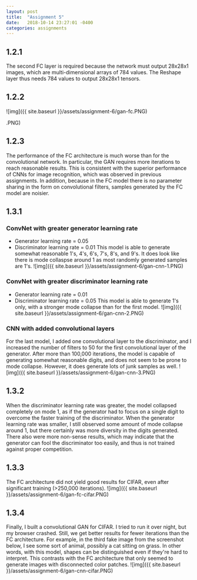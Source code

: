 ```yaml
---
layout: post
title:  "Assignment 5"
date:   2018-10-14 23:27:01 -0400
categories: assignments
---
```


## 1.2.1 
The second FC layer is required because the network must output 28x28x1 images, 
which are multi-dimensional arrays of 784 values. The Reshape layer thus needs 784 values to output 28x28x1 tensors.

## 1.2.2
![img]({{ site.baseurl }}/assets/assignment-6/gan-fc.PNG)

.PNG)  
## 1.2.3 
The performance of the FC architecture is much worse than for the convolutional network. In particular, the GAN requires 
more iterations to reach reasonable results. This is consistent with the 
superior performance of CNNs for image recognition, which was observed in previous assignments. In addition, because in 
the FC model there is no parameter sharing in the form on convolutional filters, samples generated by the FC model are noisier.

## 1.3.1
### ConvNet with greater generator learning rate
* Generator learning rate = 0.05 
* Discriminator learning rate = 0.01
This model is able to generate somewhat reasonable 1's, 4's, 6's, 7's, 8's, and 9's. It does look like there is mode collaspse around 1 as most 
randomly generated samples are 1's.
![img]({{ site.baseurl }}/assets/assignment-6/gan-cnn-1.PNG)

### ConvNet with greater discriminator learning rate
* Generator learning rate = 0.01 
* Discriminator learning rate = 0.05
This model is able to generate 1's only, with a stronger mode collapse than for the first model.
![img]({{ site.baseurl }}/assets/assignment-6/gan-cnn-2.PNG)

### CNN with added convolutional layers
For the last model, I added one convolutional layer to the discriminator, and I increased the number of filters to 50 for the first 
convolutional layer of the generator. After more than 100,000 iterations, the model is capable of generating somewhat reasonable digits, and 
does not seem to be prone to mode collapse. However, it does generate lots of junk samples as well.
![img]({{ site.baseurl }}/assets/assignment-6/gan-cnn-3.PNG)

## 1.3.2
When the discriminator learning rate was greater, the model collapsed completely on mode 1, as if the generator had to focus 
on a single digit to overcome the faster training of the discriminator. When the generator learning rate was smaller, 
I still observed some amount of mode collapse around 1, but there certainly was more diversity in the digits generated. 
There also were more non-sense results, which may indicate that the generator can fool the discriminator too easily, and thus 
is not trained against proper competition.

## 1.3.3
The FC architecture did not yield good results for CIFAR, even after significant training (>250,000 iterations).
![img]({{ site.baseurl }}/assets/assignment-6/gan-fc-cifar.PNG)

## 1.3.4
Finally, I built a convolutional GAN for CIFAR. I tried to run it over night, but my browser crashed. Still, we get better results for fewer 
iterations than the FC architecture. For example, in the third fake image from the screenshot below, I see some sort of animal, 
possibly a cat sitting on grass. In other words, with this model, shapes can be distinguished even if they're hard to interpret. This 
contrasts with the FC architecture that only seemed to generate images with disconnected color patches.
![img]({{ site.baseurl }}/assets/assignment-6/gan-cnn-cifar.PNG)